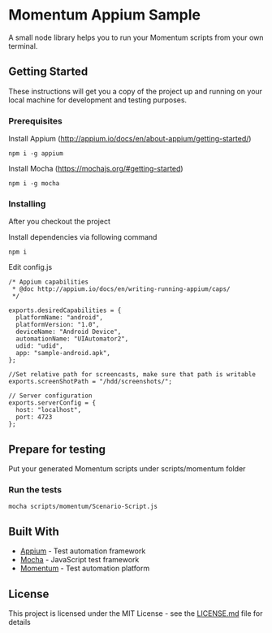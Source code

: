 # Momentum Appium Sample

A small node library helps you to run your Momentum scripts from your own terminal.

## Getting Started

These instructions will get you a copy of the project up and running on your local machine for development and testing purposes. 

### Prerequisites

Install Appium (http://appium.io/docs/en/about-appium/getting-started/)

```
npm i -g appium
```


Install Mocha (https://mochajs.org/#getting-started)

```
npm i -g mocha
```

### Installing

After you checkout the project

Install dependencies via following command

```
npm i
```

Edit config.js

```
/* Appium capabilities
 * @doc http://appium.io/docs/en/writing-running-appium/caps/
 */

exports.desiredCapabilities = {
  platformName: "android",
  platformVersion: "1.0",
  deviceName: "Android Device",
  automationName: "UIAutomator2",
  udid: "udid",
  app: "sample-android.apk",
};

//Set relative path for screencasts, make sure that path is writable
exports.screenShotPath = "/hdd/screenshots/";

// Server configuration
exports.serverConfig = {
  host: "localhost",
  port: 4723
};
```


## Prepare for testing

Put your generated Momentum scripts under scripts/momentum folder


### Run the tests

```
mocha scripts/momentum/Scenario-Script.js
```

## Built With

* [Appium](http://appium.io) - Test automation framework 
* [Mocha](https://mochajs.org) - JavaScript test framework
* [Momentum](http://mobven.com/momentum) - Test automation platform

## License

This project is licensed under the MIT License - see the [LICENSE.md](LICENSE.md) file for details

